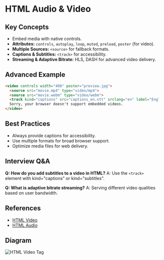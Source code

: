 # HTML Audio & Video

## Key Concepts
- **<audio> and <video> Tags:** Embed media with native controls.
- **Attributes:** `controls`, `autoplay`, `loop`, `muted`, `preload`, `poster` (for video).
- **Multiple Sources:** `<source>` for fallback formats.
- **Captions & Subtitles:** `<track>` for accessibility.
- **Streaming & Adaptive Bitrate:** HLS, DASH for advanced video delivery.

## Advanced Example
```html
<video controls width="400" poster="preview.jpg">
  <source src="movie.mp4" type="video/mp4">
  <source src="movie.webm" type="video/webm">
  <track kind="captions" src="captions_en.vtt" srclang="en" label="English">
  Sorry, your browser doesn't support embedded videos.
</video>
```

## Best Practices
- Always provide captions for accessibility.
- Use multiple formats for broad browser support.
- Optimize media files for web delivery.

## Interview Q&A
**Q: How do you add subtitles to a video in HTML?**
A: Use the `<track>` element with kind="captions" or kind="subtitles".

**Q: What is adaptive bitrate streaming?**
A: Serving different video qualities based on user bandwidth.

## References
- [HTML Video](https://developer.mozilla.org/en-US/docs/Web/HTML/Element/video)
- [HTML Audio](https://developer.mozilla.org/en-US/docs/Web/HTML/Element/audio)

## Diagram
![HTML Video Tag](https://developer.mozilla.org/en-US/docs/Web/HTML/Element/video/html-video-tag.png)
